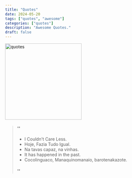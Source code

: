 ```yaml
---
title: "Quotes"
date: 2024-05-20
tags: ["quotes", "awesome"]
categories: ["quotes"]
description: "Awesome Quotes."
draft: false
---
```


<img src="https://img.freepik.com/free-vector/6-quotation-marks-signs_78370-917.jpg?w=1380&t=st=1716246528~exp=1716247128~hmac=ddf355ee31df61c160ba95ee98fd3d317b13da50f930a4d73fdbaf44e6c60d98" alt="quotes" width="250" height="250">

> #### ''
> - I Couldn't Care Less.
> - Hoje, Fazia Tudo Igual.
> - Na tavas capaz, na vinhas.
> - It has happened in the past.
> - Cocolinguaco, Manaquinomanaio, barotenakazote.
> #### ''
